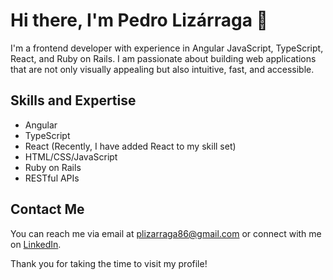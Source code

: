 # Hi there, I'm Pedro Lizárraga 👋

I'm a frontend developer with experience in Angular JavaScript, TypeScript, React, and Ruby on Rails. I am passionate about building web applications that are not only visually appealing but also intuitive, fast, and accessible.

## Skills and Expertise
- Angular
- TypeScript
- React (Recently, I have added React to my skill set)
- HTML/CSS/JavaScript
- Ruby on Rails
- RESTful APIs

## Contact Me
You can reach me via email at [plizarraga86@gmail.com](mailto:plizarraga86@gmail.com) or connect with me on [LinkedIn](https://www.linkedin.com/in/pedro-liz%C3%A1rraga-6455a15a/).

Thank you for taking the time to visit my profile!
